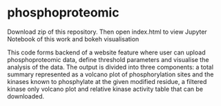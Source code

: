 # phosphoproteomic
Download zip of this repository. 
Then open index.html to view Jupyter Notebook of this work and bokeh visualisation

<p>This code forms backend of a website feature where user can upload phosphoproteomic data, define threshold parameters and visualise the analysis of the data. The output is divided into three components: a total summary represented as a volcano plot of phosphorylation sites and the kinases known to phosphylate at the given modified residue, a filtered kinase only volcano plot and relative kinase activity table that can be downloaded.<p>
